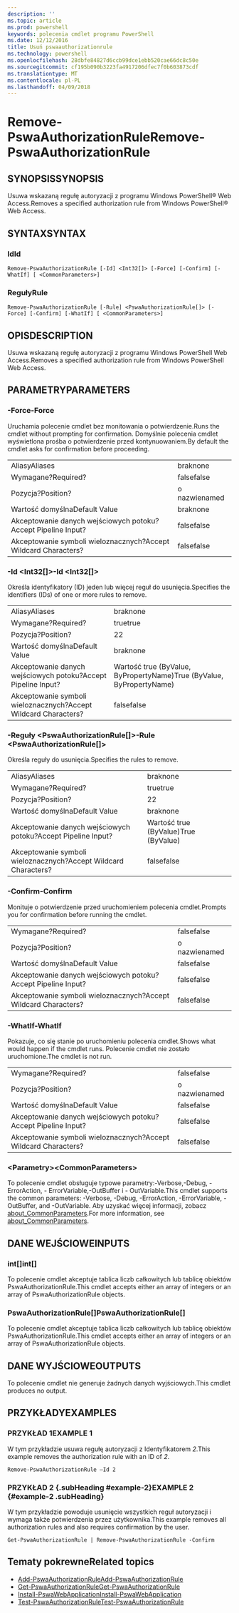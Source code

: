 ```yaml
---
description: ''
ms.topic: article
ms.prod: powershell
keywords: polecenia cmdlet programu PowerShell
ms.date: 12/12/2016
title: Usuń pswaauthorizationrule
ms.technology: powershell
ms.openlocfilehash: 28dbfe84827d6ccb99dce1ebb520cae66dc8c50e
ms.sourcegitcommit: cf195b090b3223fa4917206dfec7f0b603873cdf
ms.translationtype: MT
ms.contentlocale: pl-PL
ms.lasthandoff: 04/09/2018
---
```

# <a name="remove-pswaauthorizationrule"></a><span data-ttu-id="14a54-103">Remove-PswaAuthorizationRule</span><span class="sxs-lookup"><span data-stu-id="14a54-103">Remove-PswaAuthorizationRule</span></span>

## <a name="synopsis"></a><span data-ttu-id="14a54-104">SYNOPSIS</span><span class="sxs-lookup"><span data-stu-id="14a54-104">SYNOPSIS</span></span>

<span data-ttu-id="14a54-105">Usuwa wskazaną regułę autoryzacji z programu Windows PowerShell® Web Access.</span><span class="sxs-lookup"><span data-stu-id="14a54-105">Removes a specified authorization rule from Windows PowerShell® Web Access.</span></span>

## <a name="syntax"></a><span data-ttu-id="14a54-106">SYNTAX</span><span class="sxs-lookup"><span data-stu-id="14a54-106">SYNTAX</span></span>

### <a name="id"></a><span data-ttu-id="14a54-107">Id</span><span class="sxs-lookup"><span data-stu-id="14a54-107">Id</span></span>
```
Remove-PswaAuthorizationRule [-Id] <Int32[]> [-Force] [-Confirm] [-WhatIf] [ <CommonParameters>]
```

### <a name="rule"></a><span data-ttu-id="14a54-108">Reguły</span><span class="sxs-lookup"><span data-stu-id="14a54-108">Rule</span></span>
```
Remove-PswaAuthorizationRule [-Rule] <PswaAuthorizationRule[]> [-Force] [-Confirm] [-WhatIf] [ <CommonParameters>]
```

## <a name="description"></a><span data-ttu-id="14a54-109">OPIS</span><span class="sxs-lookup"><span data-stu-id="14a54-109">DESCRIPTION</span></span>

<span data-ttu-id="14a54-110">Usuwa wskazaną regułę autoryzacji z programu Windows PowerShell Web Access.</span><span class="sxs-lookup"><span data-stu-id="14a54-110">Removes a specified authorization rule from Windows PowerShell Web Access.</span></span>

## <a name="parameters"></a><span data-ttu-id="14a54-111">PARAMETRY</span><span class="sxs-lookup"><span data-stu-id="14a54-111">PARAMETERS</span></span>

### <a name="-force"></a><span data-ttu-id="14a54-112">-Force</span><span class="sxs-lookup"><span data-stu-id="14a54-112">-Force</span></span>

<span data-ttu-id="14a54-113">Uruchamia polecenie cmdlet bez monitowania o potwierdzenie.</span><span class="sxs-lookup"><span data-stu-id="14a54-113">Runs the cmdlet without prompting for confirmation.</span></span> <span data-ttu-id="14a54-114">Domyślnie polecenia cmdlet wyświetlona prośba o potwierdzenie przed kontynuowaniem.</span><span class="sxs-lookup"><span data-stu-id="14a54-114">By default the cmdlet asks for confirmation before proceeding.</span></span>

|||
|-|-|
| <span data-ttu-id="14a54-115">Aliasy</span><span class="sxs-lookup"><span data-stu-id="14a54-115">Aliases</span></span>                              | <span data-ttu-id="14a54-116">brak</span><span class="sxs-lookup"><span data-stu-id="14a54-116">none</span></span>                                 |
| <span data-ttu-id="14a54-117">Wymagane?</span><span class="sxs-lookup"><span data-stu-id="14a54-117">Required?</span></span>                            | <span data-ttu-id="14a54-118">false</span><span class="sxs-lookup"><span data-stu-id="14a54-118">false</span></span>                                |
| <span data-ttu-id="14a54-119">Pozycja?</span><span class="sxs-lookup"><span data-stu-id="14a54-119">Position?</span></span>                            | <span data-ttu-id="14a54-120">o nazwie</span><span class="sxs-lookup"><span data-stu-id="14a54-120">named</span></span>                                |
| <span data-ttu-id="14a54-121">Wartość domyślna</span><span class="sxs-lookup"><span data-stu-id="14a54-121">Default Value</span></span>                        | <span data-ttu-id="14a54-122">brak</span><span class="sxs-lookup"><span data-stu-id="14a54-122">none</span></span>                                 |
| <span data-ttu-id="14a54-123">Akceptowanie danych wejściowych potoku?</span><span class="sxs-lookup"><span data-stu-id="14a54-123">Accept Pipeline Input?</span></span>               | <span data-ttu-id="14a54-124">false</span><span class="sxs-lookup"><span data-stu-id="14a54-124">false</span></span>                                |
| <span data-ttu-id="14a54-125">Akceptowanie symboli wieloznacznych?</span><span class="sxs-lookup"><span data-stu-id="14a54-125">Accept Wildcard Characters?</span></span>          | <span data-ttu-id="14a54-126">false</span><span class="sxs-lookup"><span data-stu-id="14a54-126">false</span></span>                                |

### <a name="-id-ltint32gt"></a><span data-ttu-id="14a54-127">-Id &lt;Int32\[\]&gt;</span><span class="sxs-lookup"><span data-stu-id="14a54-127">-Id &lt;Int32\[\]&gt;</span></span>

<span data-ttu-id="14a54-128">Określa identyfikatory (ID) jeden lub więcej reguł do usunięcia.</span><span class="sxs-lookup"><span data-stu-id="14a54-128">Specifies the identifiers (IDs) of one or more rules to remove.</span></span>

|||
|-|-|
| <span data-ttu-id="14a54-129">Aliasy</span><span class="sxs-lookup"><span data-stu-id="14a54-129">Aliases</span></span>                              | <span data-ttu-id="14a54-130">brak</span><span class="sxs-lookup"><span data-stu-id="14a54-130">none</span></span>                                 |
| <span data-ttu-id="14a54-131">Wymagane?</span><span class="sxs-lookup"><span data-stu-id="14a54-131">Required?</span></span>                            | <span data-ttu-id="14a54-132">true</span><span class="sxs-lookup"><span data-stu-id="14a54-132">true</span></span>                                 |
| <span data-ttu-id="14a54-133">Pozycja?</span><span class="sxs-lookup"><span data-stu-id="14a54-133">Position?</span></span>                            | <span data-ttu-id="14a54-134">2</span><span class="sxs-lookup"><span data-stu-id="14a54-134">2</span></span>                                    |
| <span data-ttu-id="14a54-135">Wartość domyślna</span><span class="sxs-lookup"><span data-stu-id="14a54-135">Default Value</span></span>                        | <span data-ttu-id="14a54-136">brak</span><span class="sxs-lookup"><span data-stu-id="14a54-136">none</span></span>                                 |
| <span data-ttu-id="14a54-137">Akceptowanie danych wejściowych potoku?</span><span class="sxs-lookup"><span data-stu-id="14a54-137">Accept Pipeline Input?</span></span>               | <span data-ttu-id="14a54-138">Wartość true (ByValue, ByPropertyName)</span><span class="sxs-lookup"><span data-stu-id="14a54-138">True (ByValue, ByPropertyName)</span></span>       |
| <span data-ttu-id="14a54-139">Akceptowanie symboli wieloznacznych?</span><span class="sxs-lookup"><span data-stu-id="14a54-139">Accept Wildcard Characters?</span></span>          | <span data-ttu-id="14a54-140">false</span><span class="sxs-lookup"><span data-stu-id="14a54-140">false</span></span>                                |

### <a name="-rule-ltpswaauthorizationrulegt"></a><span data-ttu-id="14a54-141">-Reguły &lt;PswaAuthorizationRule\[\]&gt;</span><span class="sxs-lookup"><span data-stu-id="14a54-141">-Rule &lt;PswaAuthorizationRule\[\]&gt;</span></span>

<span data-ttu-id="14a54-142">Określa reguły do usunięcia.</span><span class="sxs-lookup"><span data-stu-id="14a54-142">Specifies the rules to remove.</span></span>

|||
|-|-|
| <span data-ttu-id="14a54-143">Aliasy</span><span class="sxs-lookup"><span data-stu-id="14a54-143">Aliases</span></span>                              | <span data-ttu-id="14a54-144">brak</span><span class="sxs-lookup"><span data-stu-id="14a54-144">none</span></span>                                 |
| <span data-ttu-id="14a54-145">Wymagane?</span><span class="sxs-lookup"><span data-stu-id="14a54-145">Required?</span></span>                            | <span data-ttu-id="14a54-146">true</span><span class="sxs-lookup"><span data-stu-id="14a54-146">true</span></span>                                 |
| <span data-ttu-id="14a54-147">Pozycja?</span><span class="sxs-lookup"><span data-stu-id="14a54-147">Position?</span></span>                            | <span data-ttu-id="14a54-148">2</span><span class="sxs-lookup"><span data-stu-id="14a54-148">2</span></span>                                    |
| <span data-ttu-id="14a54-149">Wartość domyślna</span><span class="sxs-lookup"><span data-stu-id="14a54-149">Default Value</span></span>                        | <span data-ttu-id="14a54-150">brak</span><span class="sxs-lookup"><span data-stu-id="14a54-150">none</span></span>                                 |
| <span data-ttu-id="14a54-151">Akceptowanie danych wejściowych potoku?</span><span class="sxs-lookup"><span data-stu-id="14a54-151">Accept Pipeline Input?</span></span>               | <span data-ttu-id="14a54-152">Wartość true (ByValue)</span><span class="sxs-lookup"><span data-stu-id="14a54-152">True (ByValue)</span></span>                       |
| <span data-ttu-id="14a54-153">Akceptowanie symboli wieloznacznych?</span><span class="sxs-lookup"><span data-stu-id="14a54-153">Accept Wildcard Characters?</span></span>          | <span data-ttu-id="14a54-154">false</span><span class="sxs-lookup"><span data-stu-id="14a54-154">false</span></span>                                |

### <a name="-confirm"></a><span data-ttu-id="14a54-155">-Confirm</span><span class="sxs-lookup"><span data-stu-id="14a54-155">-Confirm</span></span>

<span data-ttu-id="14a54-156">Monituje o potwierdzenie przed uruchomieniem polecenia cmdlet.</span><span class="sxs-lookup"><span data-stu-id="14a54-156">Prompts you for confirmation before running the cmdlet.</span></span>

|||
|-|-|
| <span data-ttu-id="14a54-157">Wymagane?</span><span class="sxs-lookup"><span data-stu-id="14a54-157">Required?</span></span>                            | <span data-ttu-id="14a54-158">false</span><span class="sxs-lookup"><span data-stu-id="14a54-158">false</span></span>                                |
| <span data-ttu-id="14a54-159">Pozycja?</span><span class="sxs-lookup"><span data-stu-id="14a54-159">Position?</span></span>                            | <span data-ttu-id="14a54-160">o nazwie</span><span class="sxs-lookup"><span data-stu-id="14a54-160">named</span></span>                                |
| <span data-ttu-id="14a54-161">Wartość domyślna</span><span class="sxs-lookup"><span data-stu-id="14a54-161">Default Value</span></span>                        | <span data-ttu-id="14a54-162">false</span><span class="sxs-lookup"><span data-stu-id="14a54-162">false</span></span>                                |
| <span data-ttu-id="14a54-163">Akceptowanie danych wejściowych potoku?</span><span class="sxs-lookup"><span data-stu-id="14a54-163">Accept Pipeline Input?</span></span>               | <span data-ttu-id="14a54-164">false</span><span class="sxs-lookup"><span data-stu-id="14a54-164">false</span></span>                                |
| <span data-ttu-id="14a54-165">Akceptowanie symboli wieloznacznych?</span><span class="sxs-lookup"><span data-stu-id="14a54-165">Accept Wildcard Characters?</span></span>          | <span data-ttu-id="14a54-166">false</span><span class="sxs-lookup"><span data-stu-id="14a54-166">false</span></span>                                |

### <a name="-whatif"></a><span data-ttu-id="14a54-167">-WhatIf</span><span class="sxs-lookup"><span data-stu-id="14a54-167">-WhatIf</span></span>

<span data-ttu-id="14a54-168">Pokazuje, co się stanie po uruchomieniu polecenia cmdlet.</span><span class="sxs-lookup"><span data-stu-id="14a54-168">Shows what would happen if the cmdlet runs.</span></span> <span data-ttu-id="14a54-169">Polecenie cmdlet nie zostało uruchomione.</span><span class="sxs-lookup"><span data-stu-id="14a54-169">The cmdlet is not run.</span></span>

|||
|-|-|
| <span data-ttu-id="14a54-170">Wymagane?</span><span class="sxs-lookup"><span data-stu-id="14a54-170">Required?</span></span>                            | <span data-ttu-id="14a54-171">false</span><span class="sxs-lookup"><span data-stu-id="14a54-171">false</span></span>                                |
| <span data-ttu-id="14a54-172">Pozycja?</span><span class="sxs-lookup"><span data-stu-id="14a54-172">Position?</span></span>                            | <span data-ttu-id="14a54-173">o nazwie</span><span class="sxs-lookup"><span data-stu-id="14a54-173">named</span></span>                                |
| <span data-ttu-id="14a54-174">Wartość domyślna</span><span class="sxs-lookup"><span data-stu-id="14a54-174">Default Value</span></span>                        | <span data-ttu-id="14a54-175">false</span><span class="sxs-lookup"><span data-stu-id="14a54-175">false</span></span>                                |
| <span data-ttu-id="14a54-176">Akceptowanie danych wejściowych potoku?</span><span class="sxs-lookup"><span data-stu-id="14a54-176">Accept Pipeline Input?</span></span>               | <span data-ttu-id="14a54-177">false</span><span class="sxs-lookup"><span data-stu-id="14a54-177">false</span></span>                                |
| <span data-ttu-id="14a54-178">Akceptowanie symboli wieloznacznych?</span><span class="sxs-lookup"><span data-stu-id="14a54-178">Accept Wildcard Characters?</span></span>          | <span data-ttu-id="14a54-179">false</span><span class="sxs-lookup"><span data-stu-id="14a54-179">false</span></span>                                |

### <a name="ltcommonparametersgt"></a><span data-ttu-id="14a54-180">&lt;Parametry&gt;</span><span class="sxs-lookup"><span data-stu-id="14a54-180">&lt;CommonParameters&gt;</span></span>

<span data-ttu-id="14a54-181">To polecenie cmdlet obsługuje typowe parametry:-Verbose,-Debug, - ErrorAction, - ErrorVariable,-OutBuffer i - OutVariable.</span><span class="sxs-lookup"><span data-stu-id="14a54-181">This cmdlet supports the common parameters: -Verbose, -Debug, -ErrorAction, -ErrorVariable, -OutBuffer, and -OutVariable.</span></span>
<span data-ttu-id="14a54-182">Aby uzyskać więcej informacji, zobacz [about_CommonParameters](http://go.microsoft.com/fwlink/p/?LinkID=113216).</span><span class="sxs-lookup"><span data-stu-id="14a54-182">For more information, see [about_CommonParameters](http://go.microsoft.com/fwlink/p/?LinkID=113216).</span></span>

## <a name="inputs"></a><span data-ttu-id="14a54-183">DANE WEJŚCIOWE</span><span class="sxs-lookup"><span data-stu-id="14a54-183">INPUTS</span></span>

### <a name="int"></a><span data-ttu-id="14a54-184">int\[\]</span><span class="sxs-lookup"><span data-stu-id="14a54-184">int\[\]</span></span>

<span data-ttu-id="14a54-185">To polecenie cmdlet akceptuje tablica liczb całkowitych lub tablicę obiektów PswaAuthorizationRule.</span><span class="sxs-lookup"><span data-stu-id="14a54-185">This cmdlet accepts either an array of integers or an array of PswaAuthorizationRule objects.</span></span>

### <a name="pswaauthorizationrule"></a><span data-ttu-id="14a54-186">PswaAuthorizationRule\[\]</span><span class="sxs-lookup"><span data-stu-id="14a54-186">PswaAuthorizationRule\[\]</span></span>

<span data-ttu-id="14a54-187">To polecenie cmdlet akceptuje tablica liczb całkowitych lub tablicę obiektów PswaAuthorizationRule.</span><span class="sxs-lookup"><span data-stu-id="14a54-187">This cmdlet accepts either an array of integers or an array of PswaAuthorizationRule objects.</span></span>

## <a name="outputs"></a><span data-ttu-id="14a54-188">DANE WYJŚCIOWE</span><span class="sxs-lookup"><span data-stu-id="14a54-188">OUTPUTS</span></span>

<span data-ttu-id="14a54-189">To polecenie cmdlet nie generuje żadnych danych wyjściowych.</span><span class="sxs-lookup"><span data-stu-id="14a54-189">This cmdlet produces no output.</span></span>

## <a name="examples"></a><span data-ttu-id="14a54-190">PRZYKŁADY</span><span class="sxs-lookup"><span data-stu-id="14a54-190">EXAMPLES</span></span>

### <a name="example-1"></a><span data-ttu-id="14a54-191">PRZYKŁAD 1</span><span class="sxs-lookup"><span data-stu-id="14a54-191">EXAMPLE 1</span></span>

<span data-ttu-id="14a54-192">W tym przykładzie usuwa regułę autoryzacji z Identyfikatorem *2*.</span><span class="sxs-lookup"><span data-stu-id="14a54-192">This example removes the authorization rule with an ID of *2*.</span></span>

```
Remove-PswaAuthorizationRule –Id 2
```

### <a name="example-2-example-2-subheading"></a><span data-ttu-id="14a54-193">PRZYKŁAD 2 {.subHeading #example-2}</span><span class="sxs-lookup"><span data-stu-id="14a54-193">EXAMPLE 2 {#example-2 .subHeading}</span></span>

<span data-ttu-id="14a54-194">W tym przykładzie powoduje usunięcie wszystkich reguł autoryzacji i wymaga także potwierdzenia przez użytkownika.</span><span class="sxs-lookup"><span data-stu-id="14a54-194">This example removes all authorization rules and also requires confirmation by the user.</span></span>

```
Get-PswaAuthorizationRule | Remove-PswaAuthorizationRule -Confirm
```

## <a name="related-topics"></a><span data-ttu-id="14a54-195">Tematy pokrewne</span><span class="sxs-lookup"><span data-stu-id="14a54-195">Related topics</span></span>

- [<span data-ttu-id="14a54-196">Add-PswaAuthorizationRule</span><span class="sxs-lookup"><span data-stu-id="14a54-196">Add-PswaAuthorizationRule</span></span>](add-pswaauthorizationrule.md)
- [<span data-ttu-id="14a54-197">Get-PswaAuthorizationRule</span><span class="sxs-lookup"><span data-stu-id="14a54-197">Get-PswaAuthorizationRule</span></span>](get-pswaauthorizationrule.md)
- [<span data-ttu-id="14a54-198">Install-PswaWebApplication</span><span class="sxs-lookup"><span data-stu-id="14a54-198">Install-PswaWebApplication</span></span>](install-pswawebapplication.md)
- [<span data-ttu-id="14a54-199">Test-PswaAuthorizationRule</span><span class="sxs-lookup"><span data-stu-id="14a54-199">Test-PswaAuthorizationRule</span></span>](test-pswaauthorizationrule.md)